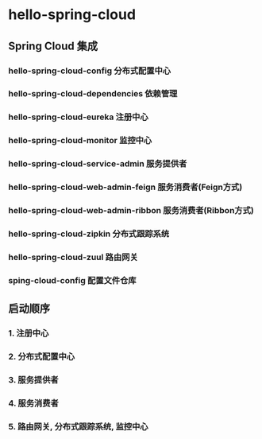 # hello-spring-cloud
## Spring Cloud 集成
### hello-spring-cloud-config 分布式配置中心
### hello-spring-cloud-dependencies 依赖管理
### hello-spring-cloud-eureka 注册中心
### hello-spring-cloud-monitor 监控中心
### hello-spring-cloud-service-admin 服务提供者
### hello-spring-cloud-web-admin-feign 服务消费者(Feign方式)
### hello-spring-cloud-web-admin-ribbon 服务消费者(Ribbon方式)
### hello-spring-cloud-zipkin 分布式跟踪系统
### hello-spring-cloud-zuul 路由网关
### sping-cloud-config 配置文件仓库

## 启动顺序
### 1. 注册中心
### 2. 分布式配置中心
### 3. 服务提供者
### 4. 服务消费者
### 5. 路由网关, 分布式跟踪系统, 监控中心